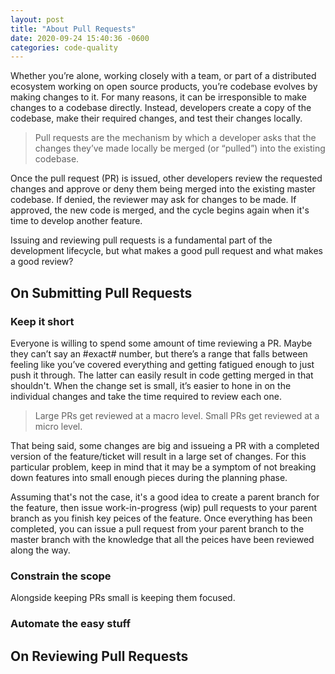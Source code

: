 ```yaml
---
layout: post
title: "About Pull Requests"
date: 2020-09-24 15:40:36 -0600
categories: code-quality 
---
```

Whether you’re alone, working closely with a team, or part of a distributed ecosystem working on open source products, you’re codebase evolves by making changes to it. For many reasons, it can be irresponsible to make changes to a codebase directly. Instead, developers create a copy of the codebase, make their required changes, and test their changes locally.

> Pull requests are the mechanism by which a developer asks that the changes they’ve made locally be merged (or “pulled”) into the existing codebase.

Once the pull request (PR) is issued, other developers review the requested changes and approve or deny them being merged into the existing master codebase. If denied, the reviewer may ask for changes to be made. If approved, the new code is merged, and the cycle begins again when it's time to develop another feature.

Issuing and reviewing pull requests is a fundamental part of the development lifecycle, but what makes a good pull request and what makes a good review?

## On Submitting Pull Requests

### Keep it short

Everyone is willing to spend some amount of time reviewing a PR. Maybe they can’t say an #exact# number, but there’s a range that falls between feeling like you’ve covered everything and getting fatigued enough to just push it through. The latter can easily result in code getting merged in that shouldn't. When the change set is small, it’s easier to hone in on the individual changes and take the time required to review each one.

> Large PRs get reviewed at a macro level. Small PRs get reviewed at a micro level.

That being said, some changes are big and issueing a PR with a completed version of the feature/ticket will result in a large set of changes. For this particular problem, keep in mind that it may be a symptom of not breaking down features into small enough pieces during the planning phase.

Assuming that's not the case, it's a good idea to create a parent branch for the feature, then issue work-in-progress (wip) pull requests to your parent branch as you finish key peices of the feature. Once everything has been completed, you can issue a pull request from your parent branch to the master branch with the knowledge that all the peices have been reviewed along the way.

### Constrain the scope

Alongside keeping PRs small is keeping them focused.

### Automate the easy stuff

## On Reviewing Pull Requests
